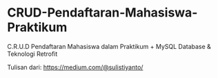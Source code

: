 # CRUD-Pendaftaran-Mahasiswa-Praktikum
C.R.U.D Pendaftaran Mahasiswa dalam Praktikum + MySQL Database &amp; Teknologi Retrofit

Tulisan dari: <a href="https://medium.com/@sulistiyanto/">https://medium.com/@sulistiyanto/</a>
